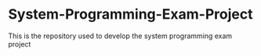 # System-Programming-Exam-Project
This is the repository used to develop the system programming exam project
